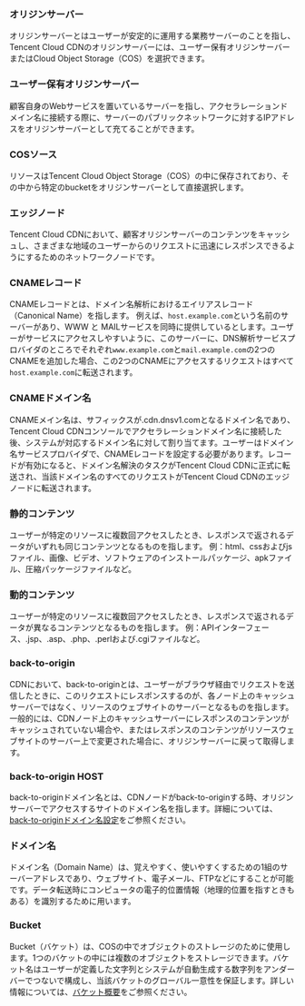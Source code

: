 

### オリジンサーバー
オリジンサーバーとはユーザーが安定的に運用する業務サーバーのことを指し、Tencent Cloud CDNのオリジンサーバーには、ユーザー保有オリジンサーバーまたはCloud Object Storage（COS）を選択できます。

### ユーザー保有オリジンサーバー
顧客自身のWebサービスを置いているサーバーを指し、アクセラレーションドメイン名に接続する際に、サーバーのパブリックネットワークに対するIPアドレスをオリジンサーバーとして充てることができます。

### COSソース
リソースはTencent Cloud Object Storage（COS）の中に保存されており、その中から特定のbucketをオリジンサーバーとして直接選択します。

### エッジノード
Tencent Cloud CDNにおいて、顧客オリジンサーバーのコンテンツをキャッシュし、さまざまな地域のユーザーからのリクエストに迅速にレスポンスできるようにするためのネットワークノードです。

### CNAMEレコード
CNAMEレコードとは、ドメイン名解析におけるエイリアスレコード（Canonical Name）を指します。
例えば、`host.example.com`という名前のサーバーがあり、WWW と MAILサービスを同時に提供しているとします。ユーザーがサービスにアクセスしやすいように、このサーバーに、DNS解析サービスプロバイダのところでそれぞれ`www.example.com`と`mail.example.com`の2つのCNAMEを追加した場合、この2つのCNAMEにアクセスするリクエストはすべて`host.example.com`に転送されます。

### CNAMEドメイン名
CNAMEメイン名は、サフィックスが.cdn.dnsv1.comとなるドメイン名であり、Tencent Cloud CDNコンソールでアクセラレーションドメイン名に接続した後、システムが対応するドメイン名に対して割り当てます。ユーザーはドメイン名サービスプロバイダで、CNAMEレコードを設定する必要があります。レコードが有効になると、ドメイン名解決のタスクがTencent Cloud CDNに正式に転送され、当該ドメイン名のすべてのリクエストがTencent Cloud CDNのエッジノードに転送されます。

### 静的コンテンツ
ユーザーが特定のリソースに複数回アクセスしたとき、レスポンスで返されるデータがいずれも同じコンテンツとなるものを指します。
例：html、cssおよびjsファイル、画像、ビデオ、ソフトウェアのインストールパッケージ、apkファイル、圧縮パッケージファイルなど。

### 動的コンテンツ
ユーザーが特定のリソースに複数回アクセスしたとき、レスポンスで返されるデータが異なるコンテンツとなるものを指します。
例：APIインターフェース、.jsp、.asp、.php、.perlおよび.cgiファイルなど。

### back-to-origin
CDNにおいて、back-to-originとは、ユーザーがブラウザ経由でリクエストを送信したときに、このリクエストにレスポンスするのが、各ノード上のキャッシュサーバーではなく、リソースのウェブサイトのサーバーとなるものを指します。一般的には、CDNノード上のキャッシュサーバーにレスポンスのコンテンツがキャッシュされていない場合や、またはレスポンスのコンテンツがリソースウェブサイトのサーバー上で変更された場合に、オリジンサーバーに戻って取得します。

### back-to-origin HOST
back-to-originドメイン名とは、CDNノードがback-to-originする時、オリジンサーバーでアクセスするサイトのドメイン名を指します。詳細については、[back-to-originドメイン名設定](https://intl.cloud.tencent.com/document/product/228/6289)をご参照ください。

### ドメイン名
ドメイン名（Domain Name）は、覚えやすく、使いやすくするための1組のサーバーアドレスであり、ウェブサイト、電子メール、FTPなどにすることが可能です。データ転送時にコンピュータの電子的位置情報（地理的位置を指すときもある）を識別するために用います。


### Bucket
Bucket（バケット）は、COSの中でオブジェクトのストレージのために使用します。1つのバケットの中には複数のオブジェクトをストレージできます。バケット名はユーザーが定義した文字列とシステムが自動生成する数字列をアンダーバーでつないで構成し、当該バケットのグローバル一意性を保証します。詳しい情報については、[バケット概要](https://intl.cloud.tencent.com/document/product/436/13312)をご参照ください。
